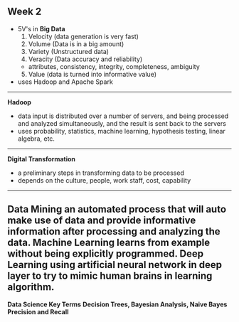 ## Week 2
- 5V's in **Big Data**
  1. Velocity (data generation is very fast)
  2. Volume (Data is in a big amount)
  3. Variety (Unstructured data)
  4. Veracity (Data accuracy and reliability)
    - attributes, consistency, integrity, completeness, ambiguity
  5. Value (data is turned into informative value)
- uses Hadoop and Apache Spark
---
**Hadoop**
- data input is distributed over a number of servers, and being processed and analyzed simultaneously, and the result is sent back to the servers
- uses probability, statistics, machine learning, hypothesis testing, linear algebra, etc.
---
**Digital Transformation**
- a preliminary steps in transforming data to be processed
- depends on the culture, people, work staff, cost, capability
---
**Data Mining** an automated process that will auto make use of data and provide informative information after processing and analyzing the data.
**Machine Learning** learns from example without being explicitly programmed.
**Deep Learning** using artificial neural network in deep layer to try to mimic human brains in learning algorithm.
---
**Data Science Key Terms**
**Decision Trees, Bayesian Analysis, Naive Bayes**
**Precision and Recall**
